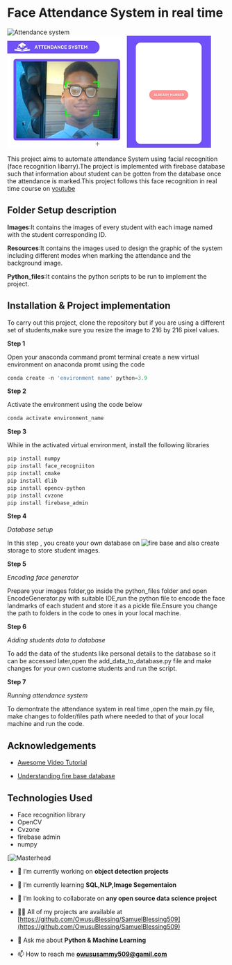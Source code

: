 
# Face Attendance System in real time 


![Attendance system](https://github.com/OwusuBlessing/Face-Recognition-system/blob/master/mato_face_PNG.PNG)
![Attendance system](https://github.com/OwusuBlessing/Attendance-system-with-face-recognition-and-database/blob/master/almar.PNG)

This project aims to automate attendance System using facial recognition (face recognition libarry).The project is implemented with firebase database such that information about student can be gotten from the database once the attendance is marked.This project follows this face recognition in real time course on [youtube](https://www.youtube.com/watch?v=iBomaK2ARyI)




## Folder Setup description
**Images**:It contains the images of every student with each image named with the student corresponding ID.

**Resources**:It contains the images used to design the graphic of the system including different modes when marking the attendance and the background image.

**Python_files**:It contains the python scripts to be run to implement the project.
## Installation & Project implementation
To carry out this project, clone the repository but if you are using a different set of students,make sure you resize the image to 216 by 216 pixel values.

**Step 1**

Open your anaconda command promt terminal
create a new virtual environment on anaconda promt using the code
```python
conda create -n 'environment name' python=3.9
```
**Step 2**

Activate the environment using the code below
```python
conda activate environment_name
```
**Step 3**

While in the activated virtual environment, install the following libraries
```python
pip install numpy
pip install face_recogniiton
pip install cmake
pip install dlib
pip install opencv-python
pip install cvzone
pip install firebase_admin
```
**Step 4**

*Database setup*

In this step , you create your own database on ![fire base](https://firebase.google.com/?gclid=CjwKCAiAjPyfBhBMEiwAB2CCIk2EshHBEcUQk3Z0qZxQJa-JzD3dnqSxu8sJByhipnSxW4R_5WgeChoCFP4QAvD_BwE&gclsrc=aw.ds) and also create storage to store student images.

**Step 5**

*Encoding face generator*

Prepare your images folder,go inside the python_files folder and open EncodeGenerator.py with suitable IDE,run the python file to encode the face landmarks of each student and store it as a pickle file.Ensure you change the path to folders in the code to ones in your local machine.

**Step 6**

*Adding students data to database*

To add the data of the students like personal details to the database so it can be accessed later,open the add_data_to_database.py file and make changes for your own custome students and run the script.

**Step 7**

*Running  attendance system*

To demontrate the attendance system in real time ,open the main.py file, make changes to folder/files path where needed to that of your local machine and run the code.





## Acknowledgements

 - [Awesome Video Tutorial](https://www.youtube.com/watch?v=iBomaK2ARyI)

 - [Understanding fire base database](https://www.youtube.com/watch?v=kXYalWgc_rU)








## Technologies Used

- Face recognition library
- OpenCV
- Cvzone
- firebase admin
- numpy





[![Masterhead](https://camo.githubusercontent.com/cae12fddd9d6982901d82580bdf321d81fb299141098ca1c2d4891870827bf17/68747470733a2f2f6d69726f2e6d656469756d2e636f6d2f6d61782f313336302f302a37513379765349765f7430696f4a2d5a2e676966)




- 🔭 I’m currently working on **object detection projects**

- 🌱 I’m currently learning **SQL,NLP,Image Segementaion**

- 👯 I’m looking to collaborate on **any open source data science project**


- 👨‍💻 All of my projects are available at [https://github.com/OwusuBlessing/SamuelBlessing509](https://github.com/OwusuBlessing/SamuelBlessing509)

- 💬 Ask me about **Python & Machine Learning**

- 📫 How to reach me **owususammy509@gamil.com**


